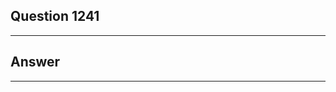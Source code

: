 Question 1241
------------------------

------------------------
Answer
------------------------

------------------------